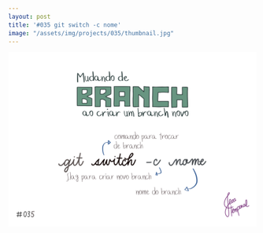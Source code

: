 ```yaml
---
layout: post
title: '#035 git switch -c nome'
image: "/assets/img/projects/035/thumbnail.jpg"
---
```


<img  alt="Como criar um novo branch e já trocar para esse novo branch com o comando git switch -c nome" src="/assets/img/projects/035/full.jpg">